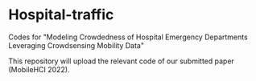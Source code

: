 # Hospital-traffic
Codes for "Modeling Crowdedness of Hospital Emergency Departments Leveraging Crowdsensing Mobility Data"

This repository will upload the relevant code of our submitted paper (MobileHCI 2022).

